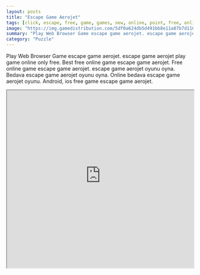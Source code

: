 ```yaml
---
layout: posts
title: "Escape Game Aerojet"
tags: [click, escape, free, game, games, new, online, point, free, online, games, oyna, game, free, games, play, play, games]
image: "https://img.gamedistribution.com/5df0a624db5d491bb8e11a87b7d11044.jpg"
summary: "Play Web Browser Game escape game aerojet. escape game aerojet play game online only free. Best free online game escape game aerojet. Free online game escape game aerojet. escape game aerojet oyunu oyna. Bedava escape game aerojet oyunu oyna. Online bedava escape game aerojet oyunu. Android, ios free game escape game aerojet."
category: "Puzzle"
---
```


Play Web Browser Game escape game aerojet. escape game aerojet play game online only free. Best free online game escape game aerojet. Free online game escape game aerojet. escape game aerojet oyunu oyna. Bedava escape game aerojet oyunu oyna. Online bedava escape game aerojet oyunu. Android, ios free game escape game aerojet.

<iframe width="100%" height="480px;" src="https://flash.gamedistribution.com?game=5df0a624db5d491bb8e11a87b7d11044"></iframe>